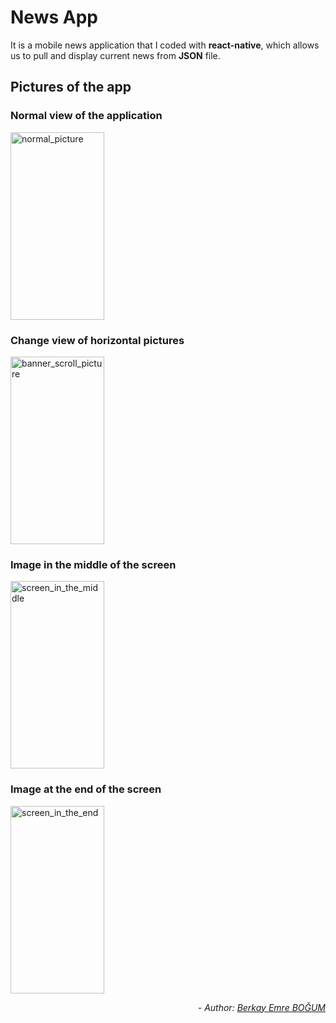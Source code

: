# News App

It is a mobile news application that I coded with **react-native**, which allows us to pull and display current news from **JSON** file.

## Pictures of the app

### Normal view of the application 
<img src="https://raw.githubusercontent.com/bbogum19/NewsApp/master/readme_images/normal_display.png" alt="normal_picture" width="150" height="300">

### Change view of horizontal pictures 
<img src="https://raw.githubusercontent.com/bbogum19/NewsApp/master/readme_images/banner_scroll_change_display.png" alt="banner_scroll_picture" width="150" height="300">

### Image in the middle of the screen
<img src="https://raw.githubusercontent.com/bbogum19/NewsApp/master/readme_images/screen_in_the_middle.png" alt="screen_in_the_middle" width="150" height="300">

### Image at the end of the screen
<img src="https://raw.githubusercontent.com/bbogum19/NewsApp/master/readme_images/screen_in_the_end.png" alt="screen_in_the_end" width="150" height="300">

*<div align="end"> - Author: [Berkay Emre BOĞUM](https://www.linkedin.com/in/berkayemrebogum/) </div>*
